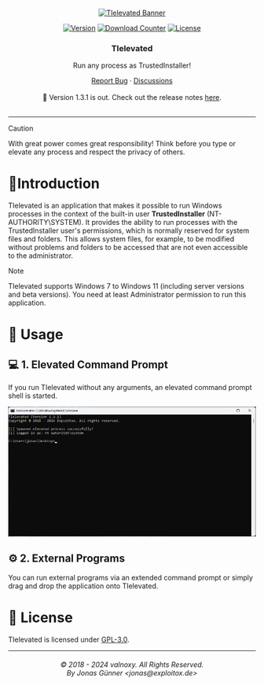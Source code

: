 <div align="center">

  <!-- PROJECT LOGO -->
  <br />
    <a href="https://github.com/valnoxy/tielevated">
      <img src="https://dl.exploitox.de/bucker/gh-banner-bucker-tielevated.png" alt="TIelevated Banner">
    </a>
  <br />

  [![Version][version-shield]][version-url]
  [![Download Counter][downloads-shield]][downloads-url]
  [![License][license-shield]][license-url]
</div>

[version-shield]: https://img.shields.io/github/v/release/valnoxy/TIelevated?color=9565F6
[version-url]: https://github.com/valnoxy/TIelevated/releases

[downloads-shield]: https://img.shields.io/github/downloads/valnoxy/TIelevated/total.svg?color=431D93
[downloads-url]: https://github.com/valnoxy/TIelevated/releases

[license-shield]: https://img.shields.io/github/license/valnoxy/TIelevated?color=9565F6
[license-url]: https://img.shields.io/github/license/valnoxy/TIelevated

<div align="center">
  <h3 align="center">TIelevated</h3>
  <p align="center">
    <p>Run any process as TrustedInstaller!</p>
    <a href="https://github.com/valnoxy/TIelevated/issues">Report Bug</a>
    ·
    <a href="https://github.com/valnoxy/TIelevated/discussions/">Discussions</a>
    <br />
    <br />
    🎉 Version 1.3.1 is out. Check out the release notes
    <a href="https://github.com/valnoxy/TIelevated/releases">here</a>.
    <br />
    <br />
  </p>
</div>

---

> [!CAUTION]
> With great power comes great responsibility! Think before you type or elevate any process and respect the privacy of others.

# 🚀Introduction
TIelevated is an application that makes it possible to run Windows processes in the context of the built-in user **TrustedInstaller** (NT-AUTHORITY\SYSTEM).  It provides the ability to run processes with the TrustedInstaller user's permissions, which is normally reserved for system files and folders.
This allows system files, for example, to be modified without problems and folders to be accessed that are not even accessible to the administrator.

> [!NOTE]
> TIelevated supports Windows 7 to Windows 11 (including server versions and beta versions). You need at least Administrator permission to run this application. 

# 🤸 Usage
## 💻 1. Elevated Command Prompt
If you run TIelevated without any arguments, an elevated command prompt shell is started.

![Default Start](assets/default-start.png)

## ⚙️ 2. External Programs
You can run external programs via an extended command prompt or simply drag and drop the application onto TIelevated.

# 🧾 License
TIelevated is licensed under [GPL-3.0](https://github.com/valnoxy/TIelevated/blob/main/LICENSE).

<hr>
<h6 align="center">© 2018 - 2024 valnoxy. All Rights Reserved. 
<br>
By Jonas Günner &lt;jonas@exploitox.de&gt;</h6>